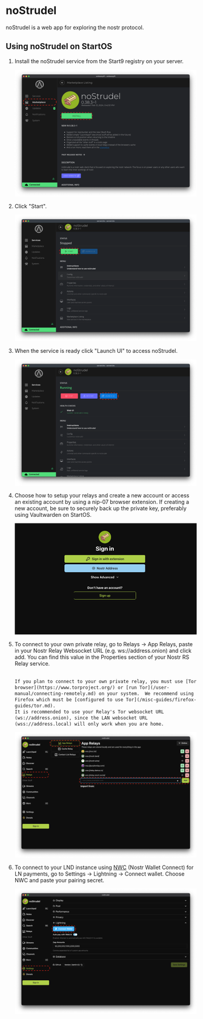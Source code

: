 # noStrudel

noStrudel is a web app for exploring the nostr protocol. 
    
## Using noStrudel on StartOS

1. Install the noStrudel service from the Start9 registry on your server.  

    ![install](./assets/nostrudel-1.png)


1. Click "Start".

    ![start](./assets/nostrudel-2.png)


1. When the service is ready click "Launch UI" to access noStrudel. 

    ![launch](./assets/nostrudel-3.png)


1. Choose how to setup your relays and create a new account or access an existing account by using a nip-07 browser extension. If creating a new account, be sure to securely back up the private key, preferably using Vaultwarden on StartOS.  

    ![sign in](./assets/nostrudel-4.png)

1. To connect to your own private relay, go to Relays -> App Relays, paste in your Nostr Relay Websocket URL (e.g. ws://address.onion) and click add. You can find this value in the Properties section of your Nostr RS Relay service.  

    ```admonish note

    If you plan to connect to your own private relay, you must use [Tor browser](https://www.torproject.org/) or [run Tor](/user-manual/connecting-remotely.md) on your system.  We recommend using Firefox which must be [configured to use Tor](/misc-guides/firefox-guides/tor.md).  
    It is recommended to use your Relay's Tor websocket URL (ws://address.onion), since the LAN websocket URL (wss://address.local) will only work when you are home.

    ```

    ![add relay](./assets/nostrudel-5.png)


1. To connect to your LND instance using [NWC](https://marketplace.start9.com/marketplace/nostr-wallet-connect) (Nostr Wallet Connect) for LN payments, go to Settings -> Lightning -> Connect wallet. Choose NWC and paste your pairing secret.

    ![connect wallet](./assets/nostrudel-6.png)


